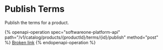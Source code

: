 # Publish Terms

Publish the terms for a product.

{% openapi-operation spec="softwareone-platform-api" path="/v1/catalog/products/{productId}/terms/{id}/publish" method="post" %}
[Broken link](broken-reference)
{% endopenapi-operation %}
